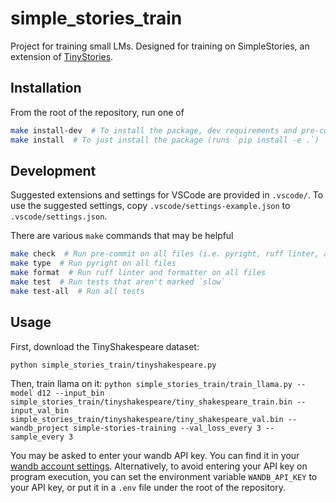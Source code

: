 # simple_stories_train

Project for training small LMs. Designed for training on SimpleStories, an extension of [TinyStories](https://arxiv.org/abs/2305.07759).

## Installation

From the root of the repository, run one of

```bash
make install-dev  # To install the package, dev requirements and pre-commit hooks
make install  # To just install the package (runs `pip install -e .`)
```

## Development

Suggested extensions and settings for VSCode are provided in `.vscode/`. To use the suggested
settings, copy `.vscode/settings-example.json` to `.vscode/settings.json`.

There are various `make` commands that may be helpful

```bash
make check  # Run pre-commit on all files (i.e. pyright, ruff linter, and ruff formatter)
make type  # Run pyright on all files
make format  # Run ruff linter and formatter on all files
make test  # Run tests that aren't marked `slow`
make test-all  # Run all tests
```

## Usage
First, download the TinyShakespeare dataset:
```bash
python simple_stories_train/tinyshakespeare.py
```

Then, train llama on it:
`python simple_stories_train/train_llama.py --model d12 --input_bin
simple_stories_train/tinyshakespeare/tiny_shakespeare_train.bin --input_val_bin
simple_stories_train/tinyshakespeare/tiny_shakespeare_val.bin --wandb_project
simple-stories-training --val_loss_every 3 --sample_every 3`

You may be asked to enter your wandb API key. You can find it in your [wandb account
settings](https://wandb.ai/settings). Alternatively, to avoid entering your API key on program
execution, you can set the environment variable `WANDB_API_KEY` to your API key, or put it in a
`.env` file under the root of the repository.
